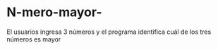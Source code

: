 # N-mero-mayor-
El usuarios ingresa 3 números y el programa identifica cuál de los tres números es mayor
